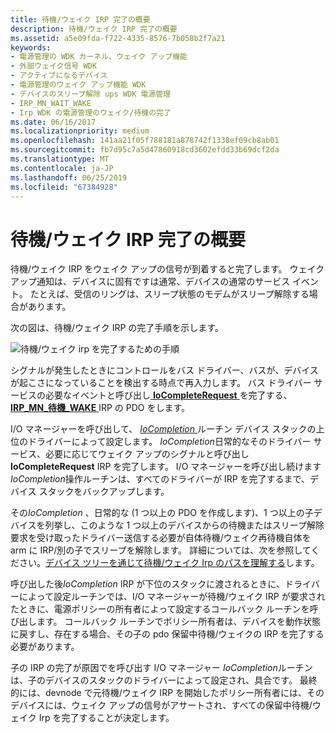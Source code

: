 ```yaml
---
title: 待機/ウェイク IRP 完了の概要
description: 待機/ウェイク IRP 完了の概要
ms.assetid: a5e09fda-f722-4335-8576-7b058b2f7a21
keywords:
- 電源管理の WDK カーネル、ウェイク アップ機能
- 外部ウェイク信号 WDK
- アクティブになるデバイス
- 電源管理のウェイク アップ機能 WDK
- デバイスのスリープ解除 ups WDK 電源管理
- IRP_MN_WAIT_WAKE
- Irp WDK の電源管理のウェイク/待機の完了
ms.date: 06/16/2017
ms.localizationpriority: medium
ms.openlocfilehash: 141aa21f05f788181a878742f1338ef09cb8ab01
ms.sourcegitcommit: fb7d95c7a5d47860918cd3602efdd33b69dcf2da
ms.translationtype: MT
ms.contentlocale: ja-JP
ms.lasthandoff: 06/25/2019
ms.locfileid: "67384928"
---
```

# <a name="overview-of-waitwake-irp-completion"></a>待機/ウェイク IRP 完了の概要





待機/ウェイク IRP をウェイク アップの信号が到着すると完了します。 ウェイク アップ通知は、デバイスに固有ですは通常、デバイスの通常のサービス イベント。 たとえば、受信のリングは、スリープ状態のモデムがスリープ解除する場合があります。

次の図は、待機/ウェイク IRP の完了手順を示します。

![待機/ウェイク irp を完了するための手順](images/comp-waitwake.png)

シグナルが発生したときにコントロールをバス ドライバー、バスが、デバイスが起こさになっていることを検出する時点で再入力します。 バス ドライバー サービスの必要なイベントと呼び出し[ **IoCompleteRequest** ](https://docs.microsoft.com/windows-hardware/drivers/ddi/content/wdm/nf-wdm-iocompleterequest)を完了する、 [ **IRP\_MN\_待機\_WAKE** ](https://docs.microsoft.com/windows-hardware/drivers/kernel/irp-mn-wait-wake) IRP の PDO をします。

I/O マネージャーを呼び出して、 [ *IoCompletion* ](https://docs.microsoft.com/windows-hardware/drivers/ddi/content/wdm/nc-wdm-io_completion_routine)ルーチン デバイス スタックの上位のドライバーによって設定します。 *IoCompletion*日常的なそのドライバー サービス、必要に応じてウェイク アップのシグナルと呼び出し**IoCompleteRequest** IRP を完了します。 I/O マネージャーを呼び出し続けます*IoCompletion*操作ルーチンは、すべてのドライバーが IRP を完了するまで、デバイス スタックをバックアップします。

その*IoCompletion* 、日常的な (1 つ以上の PDO を作成します)、1 つ以上の子デバイスを列挙し、このような 1 つ以上のデバイスからの待機またはスリープ解除要求を受け取ったドライバー送信する必要が自体待機/ウェイク再待機自体を arm に IRP/別の子でスリープを解除します。 詳細については、次を参照してください。[デバイス ツリーを通じて待機/ウェイク Irp のパスを理解する](understanding-the-path-of-wait-wake-irps-through-a-device-tree.md)します。

呼び出した後*IoCompletion* IRP が下位のスタックに渡されるときに、ドライバーによって設定ルーチンでは、I/O マネージャーが待機/ウェイク IRP が要求されたときに、電源ポリシーの所有者によって設定するコールバック ルーチンを呼び出します。 コールバック ルーチンでポリシー所有者は、デバイスを動作状態に戻すし、存在する場合、その子の pdo 保留中待機/ウェイクの IRP を完了する必要があります。

子の IRP の完了が原因でを呼び出す I/O マネージャー *IoCompletion*ルーチンは、子のデバイスのスタックのドライバーによって設定され、具合です。 最終的には、devnode で元待機/ウェイク IRP を開始したポリシー所有者には、そのデバイスには、ウェイク アップの信号がアサートされ、すべての保留中待機/ウェイク Irp を完了することが決定します。

 

 




